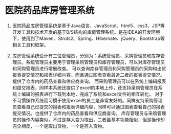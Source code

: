 # 医院药品库房管理系统

1. 医院药品库房管理系统是基于Java语言、JavaScript、html5、css3、JSP等开发工具和技术开发的基于B/S结构的库房管理系统。是在IDEA的开发环境下，使用到了Maven、Struts2、Spring、Hibernate、jQuery、Bootstrap等相关工具和框架。
    
2. 库房管理系统设计有三位管理员，分别为：系统管理员、采购管理员和库存管理员。系统管理员主要用于管理采购管理员和库存管理员，可以对库存管理员和采购管理员进行增删改查。
可以查询库存管理员和采购管理员的采购和出货报表提交情况和报表详细内容。而且通过图表查看最近二者的报表提交情况。提供了仓库内的药品查看和供应商查询。
而采购管理员可以在系统上编辑报表和提交报表，同样本系统还提供了excel的本地上传，还支持采购管理员在系统上编辑的报表进行下载到本地，完成了系统和excel文件的相互转化。
对于不习惯操作系统而习惯于使用excel的员工是非常友好的。同样支持采购管理员查看自己已提交的报表和报表详细内容，同样可以通过图表查看自己的报表提交情况。也提供了仓库内的药品查看和供应商查询。
库存管理员与采购管理员的操作内容类似，不过是存入变为取出，二者虽基本功能相似，但是操作却完全相反，一个是取出货物，一个是存入货物。
